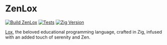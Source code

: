 # ZenLox

[![Build ZenLox](https://github.com/FrederikTobner/ZenLox/actions/workflows/build.yaml/badge.svg)](https://github.com/FrederikTobner/ZenLox/actions/workflows/build.yaml)
[![Tests](https://github.com/FrederikTobner/ZenLox/actions/workflows/test.yaml/badge.svg)](https://github.com/FrederikTobner/ZenLox/actions/workflows/test.yaml)
[![Zig Version](https://img.shields.io/badge/zig-0.10.1-orange)](https://ziglang.org/)

[Lox](https://craftinginterpreters.com/the-lox-language.html), the beloved educational programming language,  crafted in Zig, infused with an added touch of serenity and Zen.
